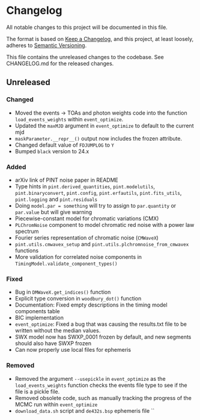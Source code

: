 # Changelog
All notable changes to this project will be documented in this file.

The format is based on [Keep a Changelog](https://keepachangelog.com/en/1.0.0/),
and this project, at least loosely, adheres to [Semantic Versioning](https://semver.org/spec/v2.0.0.html).

This file contains the unreleased changes to the codebase. See CHANGELOG.md for
the released changes.

## Unreleased
### Changed
- Moved the events -> TOAs and photon weights code into the function `load_events_weights` within `event_optimize`.
- Updated the `maxMJD` argument in `event_optimize` to default to the current mjd
- `maskParameter.__repr__()` output now includes the frozen attribute.
- Changed default value of `FDJUMPLOG` to `Y`
- Bumped `black` version to 24.x
### Added
- arXiv link of PINT noise paper in README
- Type hints in `pint.derived_quantities`, `pint.modelutils`, `pint.binaryconvert`, `pint.config`, 
`pint.erfautils`, `pint.fits_utils`, `pint.logging` and `pint.residuals`
- Doing `model.par = something` will try to assign to `par.quantity` or `par.value` but will give warning
- Piecewise-constant model for chromatic variations (CMX)
- `PLChromNoise` component to model chromatic red noise with a power law spectrum
- Fourier series representation of chromatic noise (`CMWaveX`)
- `pint.utils.cmwavex_setup` and `pint.utils.plchromnoise_from_cmwavex` functions
- More validation for correlated noise components in `TimingModel.validate_component_types()`
### Fixed
- Bug in `DMWaveX.get_indices()` function
- Explicit type conversion in `woodbury_dot()` function
- Documentation: Fixed empty descriptions in the timing model components table
- BIC implementation
- `event_optimize`: Fixed a bug that was causing the results.txt file to be written without the median values. 
- SWX model now has SWXP_0001 frozen by default, and new segments should also have SWXP frozen
- Can now properly use local files for ephemeris
### Removed
- Removed the argument `--usepickle` in `event_optimize` as the `load_events_weights` function checks the events file type to see if the 
file is a pickle file.
- Removed obsolete code, such as manually tracking the progress of the MCMC run within `event_optimize`
- `download_data.sh` script and `de432s.bsp` ephemeris file
``
